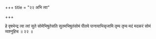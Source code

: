 +++
title = "२२ अभि त्वा"

+++

हे वृषभेन्द्र त्वा त्वां सुते सोमेभिषुतेसति सुतमभिषुतंसोमं पीतये पानायाभिसृजामि तृम्प तृप्य मदं मदकरं सोमं व्यश्नुहिच ॥ २२ ॥